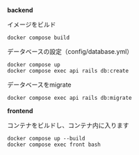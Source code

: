 **backend**

イメージをビルド
```
docker compose build
```

データベースの設定（config/database.yml）
```
docker compose up
docker compose exec api rails db:create
```
データベースをmigrate
```
docker compose exec api rails db:migrate
```

**frontend**

コンテナをビルドし、コンテナ内に入ります
```
docker compose up --build
docker compose exec front bash
```
